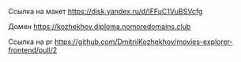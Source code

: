 Ссылка на макет 
https://disk.yandex.ru/d/IFFuC1VuBSVcfg

Домен
https://kozhekhov.diploma.nomoredomains.club

Ссылка на pr
https://github.com/DmitriiKozhekhov/movies-explorer-frontend/pull/2

